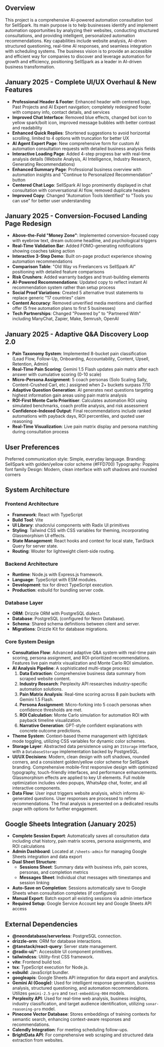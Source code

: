 ## Overview
This project is a comprehensive AI-powered automation consultation tool for SellSpark. Its main purpose is to help businesses identify and implement automation opportunities by analyzing their websites, conducting structured consultations, and providing intelligent, personalized automation recommendations. Key capabilities include website analysis, AI-driven structured questioning, real-time AI responses, and seamless integration with scheduling systems. The business vision is to provide an accessible and efficient way for companies to discover and leverage automation for growth and efficiency, positioning SellSpark as a leader in AI-driven business transformation.

## January 2025 - Complete UI/UX Overhaul & New Features
- **Professional Header & Footer**: Enhanced header with centered logo, Past Projects and AI Expert navigation; completely redesigned footer with company info, contact details, and services
- **Improved Chat Interface**: Removed blue effects, changed bot icon to yellow spark/bolt icon, improved message bubbles with better contrast and readability
- **Enhanced Quick Replies**: Shortened suggestions to avoid horizontal scrolling, limited to 4 options with truncation for better UX
- **AI Agent Expert Page**: New comprehensive form for custom AI automation consultation requests with detailed business analysis fields
- **Interactive Loading Page**: Added 4-step progress bar with real-time analysis details (Website Analysis, AI Intelligence, Industry Research, Generating Recommendations)
- **Enhanced Summary Page**: Professional business overview with automation insights and "Continue to Personalized Recommendation" button
- **Centered Chat Logo**: SellSpark AI logo prominently displayed in chat consultation with conversational AI flow, removed duplicate headers
- **Improved Copy**: Changed "Automation Tools Identified" to "Tools you can use" for better user understanding

## January 2025 - Conversion-Focused Landing Page Redesign
- **Above-the-Fold "Money Zone"**: Implemented conversion-focused copy with eyebrow text, dream outcome headline, and psychological triggers
- **Real-Time Validation Bar**: Added FOMO-generating notifications showing coaches taking action
- **Interactive 3-Step Demo**: Built on-page product experience showing automation recommendations
- **Comparison Table**: "Old Way vs Freelancers vs SellSpark AI" positioning with detailed feature comparisons
- **Risk Crushers**: Added warranty badges and trust-building elements
- **AI-Powered Recommendations**: Updated copy to reflect instant AI recommendation system rather than setup process
- **Social Proof Variations**: Created 5 alternative trust statements to replace generic "17 countries" claim
- **Content Accuracy**: Removed unverified media mentions and clarified offer (5 free automation plans to first 5 businesses)
- **Tech Partnerships**: Changed "Powered by" to "Partnered With" including ManyChat, Zapier, Make, Semrush, OpenAI

## January 2025 - Adaptive Q&A Discovery Loop 2.0
- **Pain Taxonomy System**: Implemented 8-bucket pain classification (Lead Flow, Follow-Up, Onboarding, Accountability, Content, Upsell, Retention, Admin)
- **Real-Time Pain Scoring**: Gemini 1.5 Flash updates pain matrix after each answer with cumulative scoring (0-10 scale)
- **Micro-Persona Assignment**: 5 coach personas (Solo Scaling Sally, Content-Crushed Carl, etc.) assigned when 2+ buckets surpass 7/10
- **Adaptive Question Generation**: AI generates next questions targeting highest information gain areas using pain matrix analysis
- **ROI-First Monte Carlo Prioritiser**: Calculates automation ROI using simulated benchmarks, coach profile analysis, and risk assessment
- **Confidence-Indexed Output**: Final recommendations include ranked automations with payback days, ROI percentiles, and quoted user reasoning
- **Real-Time Visualization**: Live pain matrix display and persona matching during consultation process

## User Preferences
Preferred communication style: Simple, everyday language.
Branding: SellSpark with golden/yellow color scheme (#FFD700)
Typography: Poppins font family
Design: Modern, clean interface with soft shadows and rounded corners

## System Architecture
### Frontend Architecture
- **Framework**: React with TypeScript
- **Build Tool**: Vite
- **UI Library**: shadcn/ui components with Radix UI primitives
- **Styling**: Tailwind CSS with CSS variables for theming, incorporating Glassmorphism UI effects.
- **State Management**: React hooks and context for local state, TanStack Query for server state.
- **Routing**: Wouter for lightweight client-side routing.

### Backend Architecture
- **Runtime**: Node.js with Express.js framework.
- **Language**: TypeScript with ESM modules.
- **Development**: tsx for direct TypeScript execution.
- **Production**: esbuild for bundling server code.

### Database Layer
- **ORM**: Drizzle ORM with PostgreSQL dialect.
- **Database**: PostgreSQL (configured for Neon Database).
- **Schema**: Shared schema definitions between client and server.
- **Migrations**: Drizzle Kit for database migrations.

### Core System Design
- **Consultation Flow**: Advanced adaptive Q&A system with real-time pain scoring, persona assignment, and ROI-prioritized recommendations. Features live pain matrix visualization and Monte Carlo ROI simulation.
- **AI Analysis Pipeline**: A sophisticated multi-stage process:
    1.  **Data Extraction**: Comprehensive business data summary from scraped website content.
    2.  **Industry Research**: Perplexity API researches industry-specific automation solutions.
    3.  **Pain Matrix Analysis**: Real-time scoring across 8 pain buckets with Gemini 1.5 Flash.
    4.  **Persona Assignment**: Micro-forking into 5 coach personas when confidence thresholds are met.
    5.  **ROI Calculation**: Monte Carlo simulation for automation ROI with payback timeline visualization.
    6.  **Narrative Generation**: GPT-style confident explanations with concrete outcome predictions.
- **Theme System**: Context-based theme management with light/dark mode toggling, utilizing CSS variables for dynamic color schemes.
- **Storage Layer**: Abstracted data persistence using an `IStorage` interface, with a `DatabaseStorage` implementation backed by PostgreSQL.
- **UI/UX Decisions**: Modern, clean design with soft shadows, rounded corners, and a consistent golden/yellow color scheme for SellSpark branding. Comprehensive mobile-first responsive design with optimized typography, touch-friendly interfaces, and performance enhancements. Glassmorphism effects are applied to key UI elements. Full mobile optimization includes video popups, WhatsApp chat, footer, and all interactive components.
- **Data Flow**: User input triggers website analysis, which informs AI-generated questions. User responses are processed to refine recommendations. The final analysis is presented on a dedicated results page with options for further engagement.

## Google Sheets Integration (January 2025)
- **Complete Session Export**: Automatically saves all consultation data including chat history, pain matrix scores, persona assignments, and ROI calculations
- **Admin Dashboard**: Located at `/sheets-admin` for managing Google Sheets integration and data export
- **Dual Sheet Structure**: 
  - **Sessions Sheet**: Summary data with business info, pain scores, personas, and completion metrics
  - **Messages Sheet**: Individual chat messages with timestamps and session linking
- **Auto-Save on Completion**: Sessions automatically save to Google Sheets when consultation completes (if configured)
- **Manual Export**: Batch export all existing sessions via admin interface
- **Required Setup**: Google Service Account key and Google Sheets API access

## External Dependencies
- **@neondatabase/serverless**: PostgreSQL connection.
- **drizzle-orm**: ORM for database interactions.
- **@tanstack/react-query**: Server state management.
- **@radix-ui/***: Accessible UI component primitives.
- **tailwindcss**: Utility-first CSS framework.
- **vite**: Frontend build tool.
- **tsx**: TypeScript execution for Node.js.
- **esbuild**: JavaScript bundler.
- **googleapis**: Google Sheets API integration for data export and analytics.
- **Gemini AI (Google)**: Used for intelligent response generation, business analysis, structured questioning, and automation recommendations. Utilizes `gemini-2.5-pro` and `text-embedding-004` models.
- **Perplexity API**: Used for real-time web analysis, business insights, industry classification, and target audience identification, utilizing `sonar-reasoning-pro` model.
- **Pinecone Vector Database**: Stores embeddings of training contexts for semantic search, enhancing context-aware responses and recommendations.
- **Calendly Integration**: For meeting scheduling follow-ups.
- **BrightData API**: For comprehensive web scraping and structured data extraction from websites.